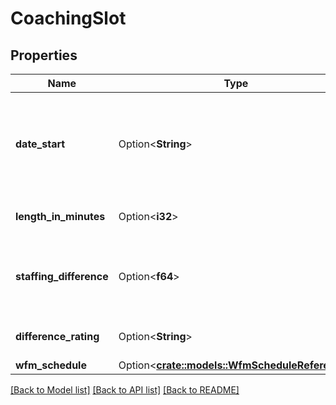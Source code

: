 # CoachingSlot

## Properties

Name | Type | Description | Notes
------------ | ------------- | ------------- | -------------
**date_start** | Option<**String**> | Start date and time of scheduled coaching appointment slot. Date time is represented as an ISO-8601 string. For example: yyyy-MM-ddTHH:mm:ss[.mmm]Z | [optional][readonly]
**length_in_minutes** | Option<**i32**> | Length of coaching appointment slot in minutes | [optional][readonly]
**staffing_difference** | Option<**f64**> | Difference between scheduled and forecast headcount for this slot after scheduling the coaching appointment | [optional][readonly]
**difference_rating** | Option<**String**> | Rating based on the staffing difference for scheduled slot | [optional][readonly]
**wfm_schedule** | Option<[**crate::models::WfmScheduleReference**](WfmScheduleReference.md)> |  | [optional]

[[Back to Model list]](../README.md#documentation-for-models) [[Back to API list]](../README.md#documentation-for-api-endpoints) [[Back to README]](../README.md)



